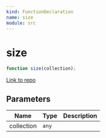 ```yaml
---
kind: FunctionDeclaration
name: size
module: src
---
```


# size

```ts
function size(collection);
```

[Link to repo](https://github.com/ngneat/transloco/blob/master/projects/ngneat/transloco/src/lib/helpers.ts#L31-L45)

## Parameters

| Name       | Type  | Description |
| ---------- | ----- | ----------- |
| collection | `any` |             |
